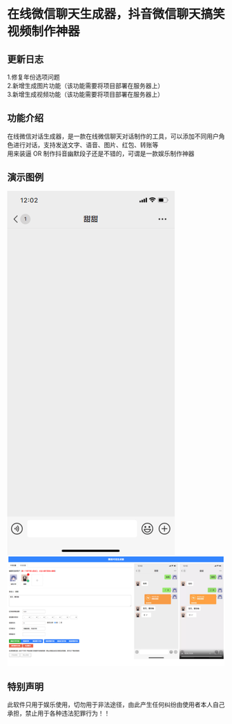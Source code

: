 # 在线微信聊天生成器，抖音微信聊天搞笑视频制作神器

## 更新日志
1.修复年份选项问题  
2.新增生成图片功能（该功能需要将项目部署在服务器上）  
3.新增生成视频功能（该功能需要将项目部署在服务器上）

## 功能介绍
在线微信对话生成器，是一款在线微信聊天对话制作的工具，可以添加不同用户角色进行对话，支持发送文字、语音、图片、红包、转账等  
用来装逼 OR 制作抖音幽默段子还是不错的，可谓是一款娱乐制作神器

## 演示图例
![img](./img/demo.gif)  
![img](./img/demo.png)

## 特别声明
此软件只用于娱乐使用，切勿用于非法途径，由此产生任何纠纷由使用者本人自己承担，禁止用于各种违法犯罪行为！！
